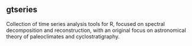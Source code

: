 ## gtseries

Collection of time series analysis tools for R, focused on spectral decomposition
and reconstruction, with an original focus on astronomical theory of paleoclimates and 
cyclostratigraphy.

